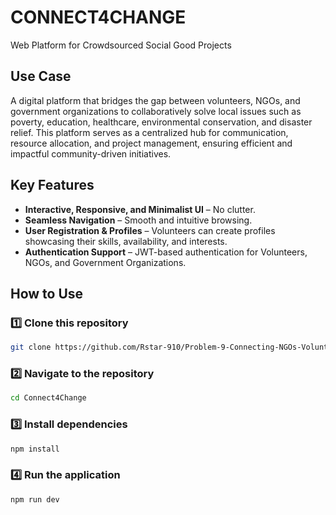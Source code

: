 # CONNECT4CHANGE 
Web Platform for Crowdsourced Social Good Projects

## Use Case  
A digital platform that bridges the gap between volunteers, NGOs, and government organizations to collaboratively solve local issues such as poverty, education, healthcare, environmental conservation, and disaster relief. This platform serves as a centralized hub for communication, resource allocation, and project management, ensuring efficient and impactful community-driven initiatives.

## Key Features  
- **Interactive, Responsive, and Minimalist UI** – No clutter.  
- **Seamless Navigation** – Smooth and intuitive browsing.  
- **User Registration & Profiles** – Volunteers can create profiles showcasing their skills, availability, and interests.  
- **Authentication Support** – JWT-based authentication for Volunteers, NGOs, and Government Organizations.  

## How to Use  

### 1️⃣ Clone this repository  
```bash
git clone https://github.com/Rstar-910/Problem-9-Connecting-NGOs-Volunteers-and-Government-bodies-Web-Dev-.git
```

### 2️⃣ Navigate to the repository
```bash
cd Connect4Change
```

### 3️⃣ Install dependencies
```bash
npm install
```

### 4️⃣ Run the application
```bash
npm run dev
```
